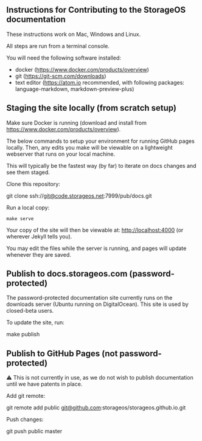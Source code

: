 ## Instructions for Contributing to the StorageOS documentation

These instructions work on Mac, Windows and Linux.

All steps are run from a terminal console.

You will need the following software installed:
- docker (https://www.docker.com/products/overview)
- git (https://git-scm.com/downloads)
- text editor (https://atom.io recommended, with following packages: language-markdown, markdown-preview-plus)

## Staging the site locally (from scratch setup)

Make sure Docker is running (download and install from https://www.docker.com/products/overview).

The below commands to setup your environment for running GitHub pages locally. Then, any edits you make will be viewable
on a lightweight webserver that runs on your local machine.

This will typically be the fastest way (by far) to iterate on docs changes and see them staged.

Clone this repository:

  git clone ssh://git@code.storageos.net:7999/pub/docs.git

Run a local copy:

	make serve

Your copy of the site will then be viewable at: [http://localhost:4000](http://localhost:4000)
(or wherever Jekyll tells you).

You may edit the files while the server is running, and pages will update whenever they are saved.

## Publish to docs.storageos.com (password-protected)

The password-protected documentation site currently runs on the downloads server (Ubuntu running on DigitalOcean).  This site is used by closed-beta users.

To update the site, run:

  make publish

## Publish to GitHub Pages (not password-protected)

:warning: This is not currently in use, as we do not wish to publish documentation until we have patents in place.

Add git remote:

  git remote add public git@github.com:storageos/storageos.github.io.git

Push changes:

  git push public master
